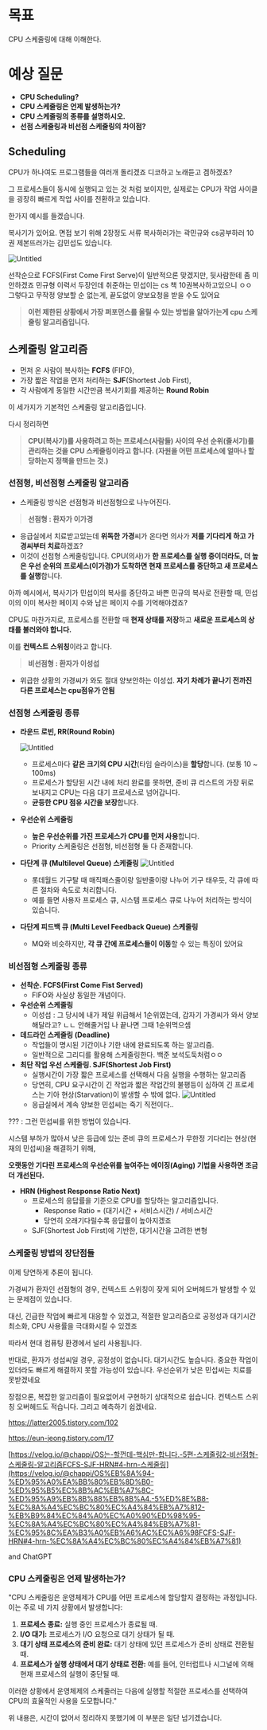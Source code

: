 # 목표

CPU 스케줄링에 대해 이해한다.

# 예상 질문

- **CPU Scheduling?**
- **CPU 스케줄링은 언제 발생하는가?**
- **CPU 스케줄링의 종류를 설명하시오.**
- **선점 스케줄링과 비선점 스케줄링의 차이점?**

## **Scheduling**

CPU가 하나여도 프로그램들을 여러개 돌리겠죠 디코하고 노래듣고 겜하겠죠?

그 프로세스들이 동시에 실행되고 있는 것 처럼 보이지만, 실제로는 CPU가 작업 사이클을 굉장히 빠르게 작업 사이를 전환하고 있습니다.

한가지 예시를 들겠습니다.

복사기가 있어요. 면접 보기 위해 2장정도 서류 복사하러가는 곽민규와 cs공부하러 10권 제본뜨러가는 김민섭도 있습니다.

![Untitled](./images/image1.png)

선착순으로 FCFS(First Come First Serve)이 일반적으론 맞겠지만, 뒷사람한테 좀 미안하겠죠
민규형 이력서 두장인데 취준하는 민섭이는 cs 책 10권복사하고있으니 ㅇㅇ
그렇다고 무작정 양보할 순 없는게, 끝도없이 양보요청을 받을 수도 있어요

> **이런 제한된 상황에서 가장 퍼포먼스를 올릴 수 있는 방법을 알아가는게 cpu 스케줄링 알고리즘입니다.**

## 스케줄링 알고리즘

- 먼저 온 사람이 복사하는 **FCFS** (FIFO),
- 가장 짧은 작업을 먼저 처리하는 **SJF**(Shortest Job First),
- 각 사람에게 동일한 시간만큼 복사기회를 제공하는 **Round Robin**

이 세가지가 기본적인 스케줄링 알고리즘입니다.

다시 정리하면

> **CPU(복사기)를 사용하려고 하는 프로세스(사람들) 사이의 우선 순위(줄서기)를 관리하는 것을 CPU 스케줄링이라고 합니다. (자원을 어떤 프로세스에 얼마나 할당하는지 정책을 만드는 것.)**

### 선점형, 비선점형 스케줄링 알고리즘

- 스케줄링 방식은 선점형과 비선점형으로 나누어진다.

> **선점형 : 환자가 이가경**

- 응급실에서 치료받고있는데 **위독한 가경**씨가 온다면 의사가 **저를 기다리게 하고 가경씨부터 치료**하겠죠?
- 이것이 선점형 스케줄링입니다. CPU(의사)가 **한 프로세스를 실행 중이더라도, 더 높은 우선 순위의 프로세스(이가경)가 도착하면 현재 프로세스를 중단하고 새 프로세스를 실행**합니다.

아까 예시에서, 복사기가 민섭이의 복사를 중단하고 바쁜 민규의 복사로 전환할 때, 민섭이의 이미 복사한 페이지 수와 남은 페이지 수를 기억해야겠죠?

CPU도 마찬가지로, 프로세스를 전환할 때 **현재 상태를 저장**하고 **새로운 프로세스의 상태를 불러와야 합니다.**

이를 **컨텍스트 스위칭**이라고 합니다.

> **비선점형 : 환자가 이성섭**

- 위급한 상황의 가경씨가 와도 절대 양보안하는 이성섭. **자기 차례가 끝나기 전까진 다른 프로세스는 cpu점유가 안됨**

### 선점형 스케줄링 종류

- **라운드 로빈, RR(Round Robin)**

  ![Untitled](./images/image2.png)

  - 프로세스마다 **같은 크기의 CPU 시간**(타임 슬라이스)을 **할당**합니다. (보통 10 ~ 100ms)
  - 프로세스가 할당된 시간 내에 처리 완료를 못하면, 준비 큐 리스트의 가장 뒤로 보내지고 CPU는 다음 대기 프로세스로 넘어갑니다.
  - **균등한 CPU 점유 시간을 보장**합니다.

- **우선순위 스케줄링**
  - **높은 우선순위를 가진 프로세스가 CPU를 먼저 사용**합니다.
  - Priority 스케줄링은 선점형, 비선점형 둘 다 존재합니다.
- **다단계 큐 (Multilevel Queue) 스케줄링**
  ![Untitled](./images/image3.webp)
  - 롯데월드 기구탈 때 매직패스줄이랑 일반줄이랑 나누어 기구 태우듯, 각 큐에 따른 절차와 속도로 처리합니다.
  - 예를 들면 사용자 프로세스 큐, 시스템 프로세스 큐로 나누어 처리하는 방식이 있습니다.
- **다단계 피드백 큐 (Multi Level Feedback Queue) 스케줄링**
  - MQ와 비슷하지만, **각 큐 간에 프로세스들이 이동**할 수 있는 특징이 있어요

### 비선점형 스케줄링 종류

- **선착순. FCFS(First Come Fist Served)**
  - FIFO와 사실상 동일한 개념이다.
- **우선순위 스케줄링**
  - 이성섭 : 그 당시에 내가 제일 위급해서 1순위였는데, 갑자기 가경씨가 와서 양보해달라고? ㄴㄴ 안해줄거임 나 끝나면 그때 1순위먹으셈
- **데드라인 스케줄링 (Deadline)**
  - 작업들이 명시된 기간이나 기한 내에 완료되도록 하는 알고리즘.
  - 일반적으로 그리디를 활용해 스케줄링한다. 백준 보석도둑처럼ㅇㅇ
- **최단 작업 우선 스케줄링. SJF(Shortest Job First)**
  - 실행시간이 가장 짧은 프로세스를 선택해서 다음 실행을 수행하는 알고리즘
  - 당연히, CPU 요구시간이 긴 작업과 짧은 작업간의 불평등이 심하여 긴 프로세스는 기아 현상(Starvation)이 발생할 수 밖에 없다.
  ![Untitled](./images/image4.PNG)
  - 응급실에서 계속 양보한 민섭씨는 죽기 직전이다..

??? : 그런 민섭씨를 위한 방법이 있습니다.

시스템 부하가 많아서 낮은 등급에 있는 준비 큐의 프로세스가 무한정 기다리는 현상(현재의 민섭씨)을 해결하기 위해,

**오랫동안 기다린 프로세스의 우선순위를 높여주는 에이징(Aging) 기법을 사용하면 조금 더 개선된다.**

- **HRN (Highest Response Ratio Next)**
  - 프로세스의 응답률을 기준으로 CPU를 할당하는 알고리즘입니다.
    - Response Ratio = (대기시간 + 서비스시간) / 서비스시간
    - 당연히 오래기다릴수록 응답률이 높아지겠죠
  - SJF(Shortest Job First)에 기반한, 대기시간을 고려한 변형

### 스케줄링 방법의 장단점들

이제 당연하게 추론이 됩니다.

가경씨가 환자인 선점형의 경우, 컨텍스트 스위칭이 잦게 되어 오버헤드가 발생할 수 있는 문제점이 있습니다.

대신, 긴급한 작업에 빠르게 대응할 수 있겠고, 적절한 알고리즘으로 공정성과 대기시간 최소화, CPU 사용률을 극대화시킬 수 있겠죠

따라서 현대 컴퓨팅 환경에서 널리 사용됩니다.

반대로, 환자가 성섭씨일 경우, 공정성이 없습니다. 대기시간도 높습니다. 중요한 작업이 있더라도 빠르게 해결하지 못할 가능성이 있습니다. 우선순위가 낮은 민섭씨는 치료를 못받겠네요

장점으론, 복잡한 알고리즘이 필요없어서 구현하기 상대적으로 쉽습니다. 컨텍스트 스위칭 오버헤드도 적습니다. 그리고 예측하기 쉽겠네요.

https://latter2005.tistory.com/102

https://eun-jeong.tistory.com/17

[https://velog.io/@chappi/OS는-할껀데-핵심만-합니다.-5편-스케줄링2-비선점형-스케줄링-알고리즘FCFS-SJF-HRN#4-hrn-스케줄링](https://velog.io/@chappi/OS%EB%8A%94-%ED%95%A0%EA%BB%80%EB%8D%B0-%ED%95%B5%EC%8B%AC%EB%A7%8C-%ED%95%A9%EB%8B%88%EB%8B%A4.-5%ED%8E%B8-%EC%8A%A4%EC%BC%80%EC%A4%84%EB%A7%812-%EB%B9%84%EC%84%A0%EC%A0%90%ED%98%95-%EC%8A%A4%EC%BC%80%EC%A4%84%EB%A7%81-%EC%95%8C%EA%B3%A0%EB%A6%AC%EC%A6%98FCFS-SJF-HRN#4-hrn-%EC%8A%A4%EC%BC%80%EC%A4%84%EB%A7%81)

and ChatGPT

### **CPU 스케줄링은 언제 발생하는가?**

"CPU 스케줄링은 운영체제가 CPU를 어떤 프로세스에 할당할지 결정하는 과정입니다. 이는 주로 네 가지 상황에서 발생합니다:

1. **프로세스 종료:** 실행 중인 프로세스가 종료될 때.
2. **I/O 대기:** 프로세스가 I/O 요청으로 대기 상태가 될 때.
3. **대기 상태 프로세스의 준비 완료:** 대기 상태에 있던 프로세스가 준비 상태로 전환될 때.
4. **프로세스가 실행 상태에서 대기 상태로 전환:** 예를 들어, 인터럽트나 시그널에 의해 현재 프로세스의 실행이 중단될 때.

이러한 상황에서 운영체제의 스케줄러는 다음에 실행할 적절한 프로세스를 선택하여 CPU의 효율적인 사용을 도모합니다."

위 내용은, 시간이 없어서 정리하지 못했기에 이 부분은 일단 넘기겠습니다.
